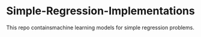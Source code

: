 # Simple-Regression-Implementations
This repo containsmachine learning  models for simple regression problems.

